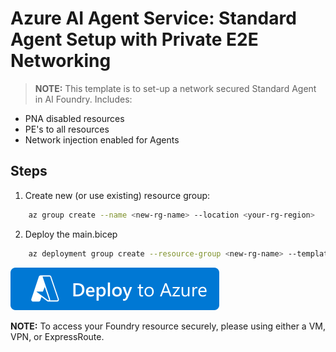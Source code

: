 # Azure AI Agent Service: Standard Agent Setup with Private E2E Networking

> **NOTE:** This template is to set-up a network secured Standard Agent in AI Foundry. Includes:
* PNA disabled resources
* PE's to all resources
* Network injection enabled for Agents

## Steps

1. Create new (or use existing) resource group:

```bash
    az group create --name <new-rg-name> --location <your-rg-region>
```

2. Deploy the main.bicep

```bash
    az deployment group create --resource-group <new-rg-name> --template-file main.bicep
```

[![Deploy To Azure](https://raw.githubusercontent.com/Azure/azure-quickstart-templates/master/1-CONTRIBUTION-GUIDE/images/deploytoazure.svg?sanitize=true)](https://portal.azure.com/#create/Microsoft.Template/uri/https%3A%2F%2Fraw.githubusercontent.com%2Fmeerakurup%2Ffoundry-samples%2Fb25bdfd5c308f1ae8bc4f41759e73bb229292529%2Fsamples%2Fmicrosoft%2Finfrastructure-setup%2F15-private-network-standard-agent-setup%2Fmain.json)

**NOTE:** To access your Foundry resource securely, please using either a VM, VPN, or ExpressRoute.